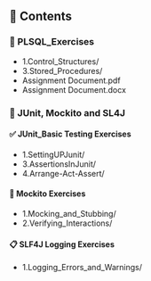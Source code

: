 ## 📝 Contents

### 🔹 PLSQL_Exercises
- 1.Control_Structures/
- 3.Stored_Procedures/
- Assignment Document.pdf
- Assignment Document.docx

### 🔹 JUnit, Mockito and SL4J

#### ✅ JUnit_Basic Testing Exercises
- 1.SettingUPJunit/
- 3.AssertionsInJunit/
- 4.Arrange-Act-Assert/

#### 🔄 Mockito Exercises
- 1.Mocking_and_Stubbing/
- 2.Verifying_Interactions/

#### 📋 SLF4J Logging Exercises
- 1.Logging_Errors_and_Warnings/
